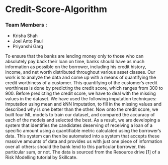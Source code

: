 # Credit-Score-Algorithm

### Team Members :
- Krisha Shah
- Joel Anto Paul
- Priyanshi Garg

To ensure that the banks are lending money only
to those who can absolutely pay back their loan on time, banks
should have as much information as possible on the borrower,
including his credit history, income, and net worth distributed
throughout various asset classes. Our work is to analyze the
data and come up with a means of quantifying the credit
worthiness of a customer. This quantifying of the customer’s
credit worthiness is done by predicting the credit score, which
ranges from 300 to 900. Before predicting the credit score, we
have to deal with the missing values in the dataset. We have used
the following imputation techniques: Imputation using mean and
kNN Imputation, to fill in the missing values and described why
is one better than the other. Now onto the credit score, we built
four ML models to train our dataset, and compared the accuracy
of each of the models and selected the best. As a result, we are
developing a system that identifies the candidates deserving of
receiving a loan of a specific amount using a quantifiable metric
calculated using the borrower’s data. This system can then be
automated into a system that accepts these massive amounts of
data and provides us with just one piece of information over all
others: should the bank lend to this particular borrower, this
particular sum, or not. The data is sourced from the Resource
drive [1] of a Risk Modelling tutorial by Skillcate.

